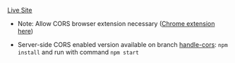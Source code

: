[Live Site](https://fruit-valley.herokuapp.com/#/) 

* Note: Allow CORS browser extension necessary ([Chrome extension here](https://chrome.google.com/webstore/detail/allow-cors-access-control/lhobafahddgcelffkeicbaginigeejlf))

* Server-side CORS enabled version available on branch [handle-cors](https://github.com/vickiychung/fruit-valley/tree/handle-cors): `npm install` and run with command `npm start`
